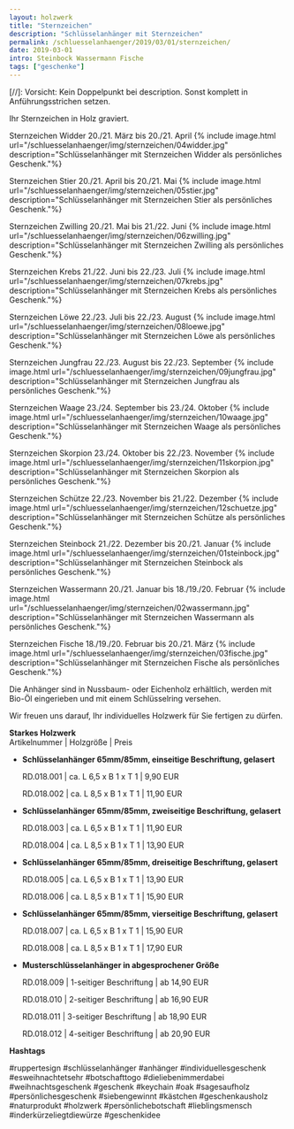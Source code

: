 ```yaml
---
layout: holzwerk
title: "Sternzeichen"
description: "Schlüsselanhänger mit Sternzeichen"
permalink: /schluesselanhaenger/2019/03/01/sternzeichen/
date: 2019-03-01
intro: Steinbock Wassermann Fische
tags: ["geschenke"]
---
```


[//]: Vorsicht: Kein Doppelpunkt bei description. Sonst komplett in Anführungsstrichen setzen.

Ihr Sternzeichen in Holz graviert.

Sternzeichen Widder 20./21. März bis 20./21. April
{% include image.html url="/schluesselanhaenger/img/sternzeichen/04widder.jpg" description="Schlüsselanhänger mit Sternzeichen Widder als persönliches Geschenk."%}

Sternzeichen Stier 20./21. April bis 20./21. Mai
{% include image.html url="/schluesselanhaenger/img/sternzeichen/05stier.jpg" description="Schlüsselanhänger mit Sternzeichen Stier als persönliches Geschenk."%}

Sternzeichen Zwilling 20./21. Mai bis 21./22. Juni
{% include image.html url="/schluesselanhaenger/img/sternzeichen/06zwilling.jpg" description="Schlüsselanhänger mit Sternzeichen Zwilling als persönliches Geschenk."%}

Sternzeichen Krebs 21./22. Juni bis 22./23. Juli
{% include image.html url="/schluesselanhaenger/img/sternzeichen/07krebs.jpg" description="Schlüsselanhänger mit Sternzeichen Krebs als persönliches Geschenk."%}

Sternzeichen Löwe 22./23. Juli bis 22./23. August
{% include image.html url="/schluesselanhaenger/img/sternzeichen/08loewe.jpg" description="Schlüsselanhänger mit Sternzeichen Löwe als persönliches Geschenk."%}

Sternzeichen Jungfrau 22./23. August bis 22./23. September
{% include image.html url="/schluesselanhaenger/img/sternzeichen/09jungfrau.jpg" description="Schlüsselanhänger mit Sternzeichen Jungfrau als persönliches Geschenk."%}

Sternzeichen Waage 23./24. September bis 23./24. Oktober
{% include image.html url="/schluesselanhaenger/img/sternzeichen/10waage.jpg" description="Schlüsselanhänger mit Sternzeichen Waage als persönliches Geschenk."%}

Sternzeichen Skorpion 23./24. Oktober bis 22./23. November
{% include image.html url="/schluesselanhaenger/img/sternzeichen/11skorpion.jpg" description="Schlüsselanhänger mit Sternzeichen Skorpion als persönliches Geschenk."%}

Sternzeichen Schütze 22./23. November bis 21./22. Dezember
{% include image.html url="/schluesselanhaenger/img/sternzeichen/12schuetze.jpg" description="Schlüsselanhänger mit Sternzeichen Schütze als persönliches Geschenk."%}

Sternzeichen Steinbock 21./22. Dezember bis 20./21. Januar
{% include image.html url="/schluesselanhaenger/img/sternzeichen/01steinbock.jpg" description="Schlüsselanhänger mit Sternzeichen Steinbock als persönliches Geschenk."%}

Sternzeichen Wassermann 20./21. Januar bis 18./19./20. Februar
{% include image.html url="/schluesselanhaenger/img/sternzeichen/02wassermann.jpg" description="Schlüsselanhänger mit Sternzeichen Wassermann als persönliches Geschenk."%}

Sternzeichen Fische 18./19./20. Februar bis 20./21. März
{% include image.html url="/schluesselanhaenger/img/sternzeichen/03fische.jpg" description="Schlüsselanhänger mit Sternzeichen Fische als persönliches Geschenk."%}

Die Anhänger sind in Nussbaum- oder Eichenholz erhältlich, werden mit Bio-Öl eingerieben und mit einem Schlüsselring versehen.

Wir freuen uns darauf, Ihr individuelles Holzwerk für Sie fertigen zu dürfen.

**Starkes Holzwerk**  
Artikelnummer \| Holzgröße \| Preis

- **Schlüsselanhänger 65mm/85mm, einseitige Beschriftung, gelasert**

    RD.018.001  \| 	ca. L 6,5 x B 1 x T 1  \| 9,90 EUR

    RD.018.002  \| 	ca. L 8,5 x B 1 x T 1  \| 11,90 EUR

- **Schlüsselanhänger 65mm/85mm, zweiseitige Beschriftung, gelasert**

    RD.018.003  \| 	ca. L 6,5 x B 1 x T 1  \| 11,90 EUR

    RD.018.004  \| 	ca. L 8,5 x B 1 x T 1  \| 13,90 EUR

- **Schlüsselanhänger 65mm/85mm, dreiseitige Beschriftung, gelasert**

    RD.018.005  \| 	ca. L 6,5 x B 1 x T 1  \| 13,90 EUR

    RD.018.006  \| 	ca. L 8,5 x B 1 x T 1  \| 15,90 EUR

- **Schlüsselanhänger 65mm/85mm, vierseitige Beschriftung, gelasert**

    RD.018.007  \| 	ca. L 6,5 x B 1 x T 1  \| 15,90 EUR

    RD.018.008  \| 	ca. L 8,5 x B 1 x T 1  \| 17,90 EUR

- **Musterschlüsselanhänger in abgesprochener Größe**

    RD.018.009  \| 	1-seitiger Beschriftung \| ab 14,90 EUR

    RD.018.010  \| 	2-seitiger Beschriftung \| ab 16,90 EUR

    RD.018.011  \| 	3-seitiger Beschriftung \| ab 18,90 EUR

    RD.018.012  \| 	4-seitiger Beschriftung \| ab 20,90 EUR

**Hashtags**

#ruppertesign
#schlüsselanhänger
#anhänger
#individuellesgeschenk
#esweihnachtetsehr
#botschafttogo
#dieliebenimmerdabei
#weihnachtsgeschenk
#geschenk
#keychain
#oak
#sagesaufholz
#persönlichesgeschenk
#siebengewinnt
#kästchen
#geschenkausholz
#naturprodukt
#holzwerk
#persönlichebotschaft
#lieblingsmensch
#inderkürzeliegtdiewürze
#geschenkidee

